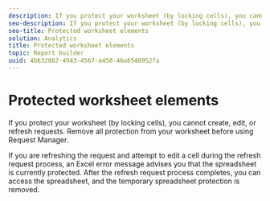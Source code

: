 ```yaml
---
description: If you protect your worksheet (by locking cells), you cannot create, edit, or refresh requests. Remove all protection from your worksheet before using Request Manager.
seo-description: If you protect your worksheet (by locking cells), you cannot create, edit, or refresh requests. Remove all protection from your worksheet before using Request Manager.
seo-title: Protected worksheet elements
solution: Analytics
title: Protected worksheet elements
topic: Report builder
uuid: 4b632862-4943-4567-a458-46a6548952fa
---
```


# Protected worksheet elements

If you protect your worksheet (by locking cells), you cannot create, edit, or refresh requests. Remove all protection from your worksheet before using Request Manager.

If you are refreshing the request and attempt to edit a cell during the refresh request process, an Excel error message advises you that the spreadsheet is currently protected. After the refresh request process completes, you can access the spreadsheet, and the temporary spreadsheet protection is removed.
